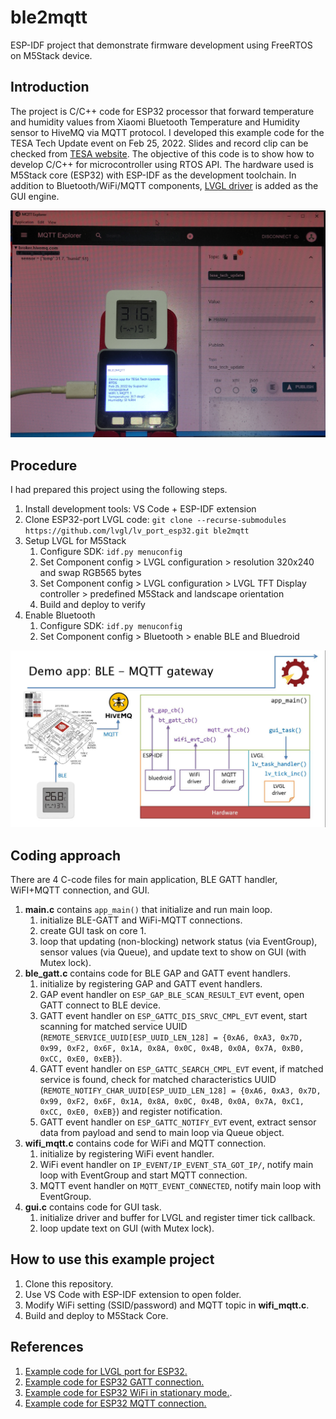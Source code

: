 # ble2mqtt
ESP-IDF project that demonstrate firmware development using FreeRTOS on M5Stack device.

## Introduction
The project is C/C++ code for ESP32 processor that forward temperature and humidity values from Xiaomi Bluetooth Temperature and Humidity sensor to HiveMQ via MQTT protocol. I developed this example code for the TESA Tech Update event on Feb 25, 2022. Slides and record clip can be checked from [TESA website](https://www.tesa.or.th). The objective of this code is to show how to develop C/C++ for microcontroller using RTOS API. The hardware used is M5Stack core (ESP32) with ESP-IDF as the development toolchain. In addition to Bluetooth/WiFi/MQTT components, [LVGL driver](https://docs.lvgl.io/latest/en/html/get-started/espressif.html) is added as the GUI engine.

![Demo device](./images/BLE2MQTT_demo.jpg)

## Procedure
I had prepared this project using the following steps.
1. Install development tools: VS Code + ESP-IDF extension
2. Clone ESP32-port LVGL code: `git clone --recurse-submodules https://github.com/lvgl/lv_port_esp32.git ble2mqtt`
3. Setup LVGL for M5Stack
	1. Configure SDK: `idf.py menuconfig`
	2. Set Component config > LVGL configuration > resolution 320x240 and swap RGB565 bytes
	3. Set Component config > LVGL configuration > LVGL TFT Display controller > predefined M5Stack and landscape orientation
	4. Build and deploy to verify
4. Enable Bluetooth
	1. Configure SDK: `idf.py menuconfig`
	2. Set Component config > Bluetooth > enable BLE and Bluedroid

![Demo architecture](./images/BLE2MQTT_code.jpg)

## Coding approach
There are 4 C-code files for main application, BLE GATT handler, WiFI+MQTT connection, and GUI.
1. **main.c** contains `app_main()` that initialize and run main loop.
	1. initialize BLE-GATT and WiFi-MQTT connections.
	2. create GUI task on core 1.
	3. loop that updating (non-blocking) network status (via EventGroup), sensor values (via Queue), and update text to show on GUI (with Mutex lock).
2. **ble_gatt.c** contains code for BLE GAP and GATT event handlers.
	1. initialize by registering GAP and GATT event handlers.
	2. GAP event handler on `ESP_GAP_BLE_SCAN_RESULT_EVT` event, open GATT connect to BLE device.
	3. GATT event handler on `ESP_GATTC_DIS_SRVC_CMPL_EVT` event, start scanning for matched service UUID (`REMOTE_SERVICE_UUID[ESP_UUID_LEN_128] = {0xA6, 0xA3, 0x7D, 0x99, 0xF2, 0x6F, 0x1A, 0x8A, 0x0C, 0x4B, 0x0A, 0x7A, 0xB0, 0xCC, 0xE0, 0xEB}`).
	4. GATT event handler on `ESP_GATTC_SEARCH_CMPL_EVT` event, if matched service is found, check for matched characteristics UUID (`REMOTE_NOTIFY_CHAR_UUID[ESP_UUID_LEN_128] = {0xA6, 0xA3, 0x7D, 0x99, 0xF2, 0x6F, 0x1A, 0x8A, 0x0C, 0x4B, 0x0A, 0x7A, 0xC1, 0xCC, 0xE0, 0xEB}`) and register notification.
	3. GATT event handler on `ESP_GATTC_NOTIFY_EVT` event, extract sensor data from payload and send to main loop via Queue object.
3. **wifi_mqtt.c** contains code for WiFi and MQTT connection.
	1. initialize by registering WiFi event handler.
	2. WiFi event handler on `IP_EVENT/IP_EVENT_STA_GOT_IP/`, notify main loop with EventGroup and start MQTT connection.
	3. MQTT event handler on `MQTT_EVENT_CONNECTED`, notify main loop with EventGroup.	
4. **gui.c** contains code for GUI task.
	1. initialize driver and buffer for LVGL and register timer tick callback.
	2. loop update text on GUI (with Mutex lock).

## How to use this example project
1. Clone this repository.
2. Use VS Code with ESP-IDF extension to open folder.
3. Modify WiFi setting (SSID/password) and MQTT topic in **wifi_mqtt.c**.
4. Build and deploy to M5Stack Core.

## References
1. [Example code for LVGL port for ESP32.](https://github.com/lvgl/lv_port_esp32)
2. [Example code for ESP32 GATT connection.](https://github.com/espressif/esp-idf/tree/master/examples/bluetooth/bluedroid/ble/gatt_client)
3. [Example code for ESP32 WiFi in stationary mode.](https://github.com/espressif/esp-idf/tree/master/examples/wifi/getting_started/station).
4. [Example code for ESP32 MQTT connection.](https://github.com/espressif/esp-idf/tree/master/examples/protocols/mqtt/tcp)